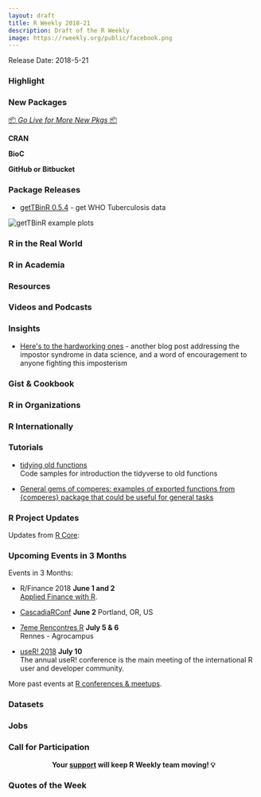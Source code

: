 ```yaml
---
layout: draft
title: R Weekly 2018-21
description: Draft of the R Weekly
image: https://rweekly.org/public/facebook.png
---
```


Release Date: 2018-5-21

###  Highlight



###  New Packages

<p class="added-hostname"><a href="https://rweekly.org/live" target="_blank" class="externalLink">📦 <i>Go Live for More New Pkgs</i> 📦</a></p>

**CRAN**



**BioC**


**GitHub or Bitbucket**


### Package Releases

+ [getTBinR 0.5.4](https://www.samabbott.co.uk/post/gettbinr-5-4/) - get WHO Tuberculosis data

![getTBinR example plots](https://raw.githubusercontent.com/seabbs/seabbs.github.io/sources/static/img/getTBinR/storyboard-5-4.png)

### R in the Real World




###  R in Academia



###  Resources



###  Videos and Podcasts




### Insights

+ [Here's to the hardworking ones](https://taraskaduk.com/2018/05/10/encouragement/) - another blog post addressing the impostor syndrome in data science, and a word of encouragement to anyone fighting this imposterism


### Gist & Cookbook




###  R in Organizations



### R Internationally



###  Tutorials

+ [tidying old functions](http://data-chips.com/2018/05/11/tidying-old-functions/) <br />
Code samples for introduction the tidyverse to old functions

+ [General gems of comperes: examples of exported functions from {comperes} package that could be useful for general tasks](http://www.questionflow.org/2018/05/17/general-gems-of-comeres/)



<!--<div class="post-more-begin"></div><div class="post-more-end"></div>-->


###  R Project Updates

Updates from [R Core](http://developer.r-project.org/blosxom.cgi/R-devel/NEWS):




###  Upcoming Events in 3 Months

Events in 3 Months:

+ R/Finance 2018 **June 1 and 2** <br />
[Applied Finance with R](http://www.rinfinance.com).

+ [CascadiaRConf](https://cascadiarconf.com/) **June 2**
Portland, OR, US

+ [7eme Rencontres R](https://r2018-rennes.sciencesconf.org/)  **July 5 & 6** <br />
Rennes - Agrocampus

+ [useR! 2018](https://user2018.r-project.org/) **July 10** <br />
The annual useR! conference is the main meeting of the international R user and developer community.

<!--

+ [LatinR 2018](http://latin-r.com/) **Sept 4-5** <br />
Buenos Aires, Argentina.

-->


More past events at [R conferences & meetups](https://conf.rweekly.org).


### Datasets




### Jobs




###  Call for Participation



<p class="hide-support added-hostname support-rweekly" style="text-align: center;font-weight: bold;">Your <a class="non-visited externalLink" href="https://www.patreon.com/rweekly" onclick="pas(this)">support</a> will keep R Weekly team moving! 💡</p>

###  Quotes of the Week

